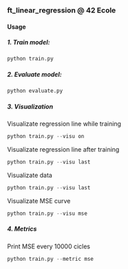 
### ft_linear_regression @ 42 Ecole

#### Usage

##### 1. Train model:
```python
python train.py
```
##### 2. Evaluate model:

```python
python evaluate.py
```

##### 3. Visualization

Visualizate regression line while training
```python
python train.py --visu on
```

Visualizate regression line after training

```python
python train.py --visu last
```

Visualizate data
```python
python train.py --visu last
```

Visualizate MSE curve

```python
python train.py --visu mse
```

##### 4. Metrics

Print MSE every 10000 cicles
```python
python train.py --metric mse
```
